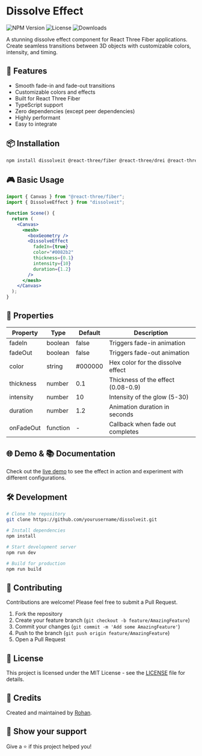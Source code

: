 # Dissolve Effect

![NPM Version](https://img.shields.io/npm/v/dissolveit.svg)
![License](https://img.shields.io/badge/license-MIT-blue.svg)
![Downloads](https://img.shields.io/npm/dt/dissolveit.svg)

A stunning dissolve effect component for React Three Fiber applications. Create seamless transitions between 3D objects with customizable colors, intensity, and timing.

## 🚀 Features

- Smooth fade-in and fade-out transitions
- Customizable colors and effects
- Built for React Three Fiber
- TypeScript support
- Zero dependencies (except peer dependencies)
- Highly performant
- Easy to integrate

## 📦 Installation

```bash
npm install dissolveit @react-three/fiber @react-three/drei @react-three/postprocessing
```

## 🎮 Basic Usage

```jsx
import { Canvas } from "@react-three/fiber";
import { DissolveEffect } from "dissolveit";

function Scene() {
  return (
    <Canvas>
      <mesh>
        <boxGeometry />
        <DissolveEffect
          fadeIn={true}
          color="#0082b2"
          thickness={0.1}
          intensity={10}
          duration={1.2}
        />
      </mesh>
    </Canvas>
  );
}
```

## 🎨 Properties

| Property  | Type     | Default | Description                        |
| --------- | -------- | ------- | ---------------------------------- |
| fadeIn    | boolean  | false   | Triggers fade-in animation         |
| fadeOut   | boolean  | false   | Triggers fade-out animation        |
| color     | string   | #000000 | Hex color for the dissolve effect  |
| thickness | number   | 0.1     | Thickness of the effect (0.08-0.9) |
| intensity | number   | 10      | Intensity of the glow (5-30)       |
| duration  | number   | 1.2     | Animation duration in seconds      |
| onFadeOut | function | -       | Callback when fade out completes   |

## 🌐 Demo & 📚 Documentation

Check out the [live demo](https://dissolve-demo.vercel.app) to see the effect in action and experiment with different configurations.

## 🛠️ Development

```bash
# Clone the repository
git clone https://github.com/yourusername/dissolveit.git

# Install dependencies
npm install

# Start development server
npm run dev

# Build for production
npm run build
```

## 🤝 Contributing

Contributions are welcome! Please feel free to submit a Pull Request.

1. Fork the repository
2. Create your feature branch (`git checkout -b feature/AmazingFeature`)
3. Commit your changes (`git commit -m 'Add some AmazingFeature'`)
4. Push to the branch (`git push origin feature/AmazingFeature`)
5. Open a Pull Request

## 📄 License

This project is licensed under the MIT License - see the [LICENSE](LICENSE) file for details.

## 🙏 Credits

Created and maintained by [Rohan](https://github.com/three-js-dev).

## 🌟 Show your support

Give a ⭐️ if this project helped you!
